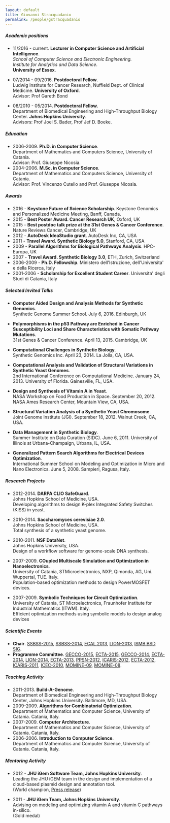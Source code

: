 ```yaml
---
layout: default
title: Giovanni Stracquadanio
permalink: /people/gstracquadanio
---
```


##### Academic positions

* 11/2016 - current. **Lecturer in Computer Science and Artificial Intelligence**.  
*School of Computer Science and Electronic Engineering.  
Institute for Analytics and Data Science*.  
**University of Essex**.

* 07/2014 - 09/2016. **Postdoctoral Fellow**.  
Ludwig Institute for Cancer Research, Nuffield Dept. of Clinical Medicine. **University of Oxford**.  
Advisor: Prof Gareth Bond
* 08/2010 - 05/2014. **Postdoctoral Fellow**.  
Department of Biomedical Engineering and High-Throughput Biology Center. **Johns Hopkins University**.  
Advisors: Prof Joel S. Bader, Prof Jef D. Boeke.


##### Education

* 2006-2009. **Ph.D. in Computer Science**.  
Department of Mathematics and Computers Science, University of Catania.  
Advisor: Prof. Giuseppe Nicosia.
* 2004-2006. **M.Sc. in Computer Science**.  
Department of Mathematics and Computers Science, University of Catania.  
Advisor: Prof. Vincenzo Cutello and Prof. Giuseppe Nicosia.

##### Awards
*  2016 - **Keystone Future of Science Scholarship**. Keystone Genomics and Personalized Medicine Meeting, Banff, Canada.
*  2015 -  **Best Poster Award. Cancer Research UK**, Oxford, UK
*  2015 -  **Best postdoc talk prize at the 31st Genes & Cancer Conference**. Nature Reviews Cancer, Cambridge, UK
*  2012 - **AutoDesk IdeaStudio grant**. AutoDesk Inc, CA, USA
*  2011 - **Travel Award. Synthetic Biology 5.0**, Stanford, CA, USA
*  2009 - **Parallel Algorithms for Biological Pathways Analysis**. HPC-Europa, UK
*  2007 - **Travel Award. Synthetic Biology 3.0**, ETH, Zurich, Switzerland
*  2006-2009 -  **Ph.D. Fellowship**. Ministero dell'Istruzione, dell'Universita' e della Ricerca, Italy
*  2001-2006 -  **Scholarship for Excellent Student Career**. Universita' degli Studi di Catania, Italy

##### Selected Invited Talks

* **Computer Aided Design and Analysis Methods for Synthetic Genomics**.  
Synthetic Genome Summer School. July 6, 2016. Edinburgh, UK

* **Polymorphisms in the p53 Pathway are Enriched in Cancer Susceptibility Loci and Share Characteristics with Somatic Pathway Mutations**.  
31st Genes & Cancer Conference. April 13, 2015. Cambridge, UK

* **Computational Challenges in Synthetic Biology**.  
Synthetic Genomics Inc. April 23, 2014. La Jolla, CA, USA.

* **Computational Analysis and Validation of Structural Variations in Synthetic Yeast Genomes**.  
2nd International Conference on Computational Medicine. January 24, 2013. University of Florida. Gainesville, FL, USA.

* **Design and Synthesis of Vitamin A in Yeast**.  
NASA Workshop on Food Production in Space. September 20, 2012. NASA Ames Research Center, Mountain View, CA, USA.

* **Structural Variation Analysis of a Synthetic Yeast Chromosome**.  
Joint Genome Institute (JGI). September 18, 2012. Walnut Creek, CA, USA.

* **Data Management in Synthetic Biology**.  
Summer Institute on Data Curation (SIDC). June 6, 2011. University of Illinois at Urbana-Champaign, Urbana, IL, USA.

* **Generalized Pattern Search Algorithms for Electrical Devices Optimization**.  
International Summer School on Modeling and Optimization in Micro and Nano Electronics. June 5, 2008. Sampieri, Ragusa, Italy.

##### Research Projects

* 2012-2014. **DARPA CLIO SafeGuard**.  
Johns Hopkins School of Medicine, USA.  
Developing algorithms to design K-plex Integrated Safety Switches (KISS) in yeast.

* 2010-2014. **Saccharomyces cerevisiae 2.0**.  
Johns Hopkins School of Medicine, USA.   
Total synthesis of a synthetic yeast genome.  

* 2010-2011. **NSF DataNet**.  
Johns Hopkins University, USA.  
Design of a workflow software for genome-scale DNA synthesis.

* 2007-2009. **COupled Multiscale Simulation and Optimization in Nanoelectronics**.  
University of Catania, STMicroelectronics, NXP, Qimonda, AG, Uni. Wuppertal, TUE. Italy.  
Population-based optimization methods to design PowerMOSFET devices.
* 2007-2009. **Symbolic Techniques for Circuit Optimization**.  
University of Catania, ST Microelectronics, Fraunhofer Institute for Industrial Mathematics (ITWM). Italy.  
Efficient optimization methods using symbolic models to design analog devices


##### Scientific Events

* **Chair**. [SSBSS-2015](http://www.taosciences.it/ssbss2015/), [SSBSS-2014](http://www.taosciences.it/ssbss2014/), [ECAL 2013](http://www.dmi.unict.it/ecal2013/), [LION-2013](http://www.intelligent-optimization.org/LION7/), [ISMB BSD SIG](http://bsd2012.bme.jhu.edu/).
* **Programme Committee**. [GECCO-2015](http://www.sigevo.org/gecco-2015/),
[ECTA-2015](http://www.ecta.ijcci.org/?y=2015),
[GECCO-2014](http://www.sigevo.org/gecco-2014/),
[ECTA-2014](http://www.ecta.ijcci.org/?y=2014),
[LION-2014](http://www.intelligent-optimization.org/LION8/),
[ECTA-2013](http://www.ecta.ijcci.org/?y=2013),
[PPSN-2012](http://www.dmi.unict.it/ppsn2012/),
[ICARIS-2012](http://www.artificial-immune-systems.org/icaris/2012/),
[ECTA-2012](http://www.ecta.ijcci.org/?y=2012),
[ICARIS-2011](http://www.artificial-immune-systems.org/icaris/2011/),
[ICEC-2010](http://www.icec.ijcci.org/ICEC2010/),
[MOMINE-09](#),
[MOMINE-08](http://www.dmi.unict.it/~momine08/).

##### Teaching Activity
* 2011-2013. **Build-A-Genome**.  
Department of Biomedical Engineering and High-Throughput Biology Center, Johns Hopkins University. Baltimore, MD, USA.
* 2009-2009. **Algorithms for Combinatorial Optimization**.  
Department of Mathematics and Computer Science, University of Catania. Catania, Italy.
* 2007-2009. **Computer Architecture**.  
Department of Mathematics and Computer Science, University of Catania. Catania, Italy.
* 2006-2006. **Introduction to Computer Science**.  
Department of Mathematics and Computer Science, University of Catania. Catania, Italy.

##### Mentoring Activity

* 2012 - **JHU iGem Software Team, Johns Hopkins University**.  
Leading the JHU iGEM team in the design and implementation of a cloud-based plasmid design and annotation tool.  
(World champion, [Press release](http://www.hopkinsmedicine.org/institute_basic_biomedical_sciences/news_events/articles_and_stories/synthetic%20biology/2012_11_iGEM))

* 2011 - **JHU iGem Team, Johns Hopkins University**.  
Advising on modeling and optimizing vitamin A and vitamin C pathways in-silico.  
(Gold medal)
